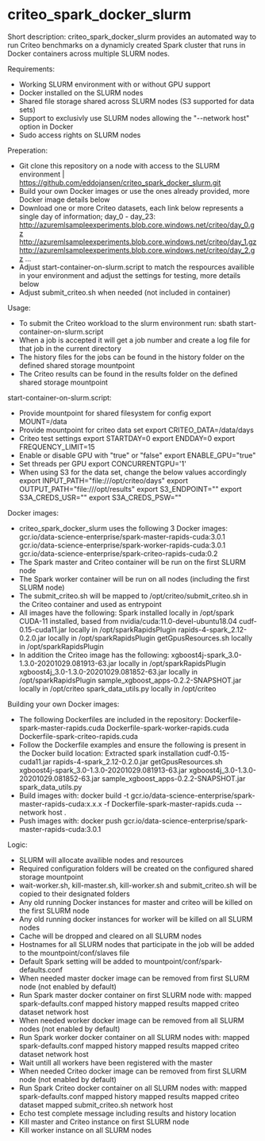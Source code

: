 # criteo_spark_docker_slurm

Short description:
criteo_spark_docker_slurm provides an automated way to run Criteo benchmarks on a dynamicly created Spark cluster that runs in Docker containers 
across multiple SLURM nodes.

Requirements:
- Working SLURM environment with or without GPU support
- Docker installed on the SLURM nodes
- Shared file storage shared across SLURM nodes (S3 supported for data sets)
- Support to exclusivly use SLURM nodes allowing the "--network host" option in Docker
- Sudo access rights on SLURM nodes

Preperation:
- Git clone this repository on a node with access to the SLURM environment | https://github.com/eddojansen/criteo_spark_docker_slurm.git
- Build your own Docker images or use the ones already provided, more Docker image details below
- Download one or more Criteo datasets, each link below represents a single day of information; day_0 - day_23:
	http://azuremlsampleexperiments.blob.core.windows.net/criteo/day_0.gz
	http://azuremlsampleexperiments.blob.core.windows.net/criteo/day_1.gz
	http://azuremlsampleexperiments.blob.core.windows.net/criteo/day_2.gz
...
- Adjust start-container-on-slurm.script to match the respources availible in your environment 
  and adjust the settings for testing, more details below
- Adjust submit_criteo.sh when needed (not included in container)

Usage:
- To submit the Criteo workload to the slurm environment run: sbath start-container-on-slurm.script
- When a job is accepted it will get a job number and create a log file for that job in the current directory
- The history files for the jobs can be found in the history folder on the defined shared storage mountpoint
- The Criteo results can be found in the results folder on the defined shared storage mountpoint

start-container-on-slurm.script:
- Provide mountpoint for shared filesystem for config
	export MOUNT=/data
- Provide mountpoint for criteo data set
	export CRITEO_DATA=/data/days
- Criteo test settings
	export STARTDAY=0
	export ENDDAY=0
	export FREQUENCY_LIMIT=15
- Enable or disable GPU with "true" or "false"
	export ENABLE_GPU="true"
- Set threads per GPU
	export CONCURRENTGPU='1'
- When using S3 for the data set, change the below values accordingly
	export INPUT_PATH="file:///opt/criteo/days"
	export OUTPUT_PATH="file:///opt/results"
	export S3_ENDPOINT=""
	export S3A_CREDS_USR=""
	export S3A_CREDS_PSW=""

Docker images:
- criteo_spark_docker_slurm uses the following 3 Docker images:  
	gcr.io/data-science-enterprise/spark-master-rapids-cuda:3.0.1
	gcr.io/data-science-enterprise/spark-worker-rapids-cuda:3.0.1
	gcr.io/data-science-enterprise/spark-criteo-rapids-cuda:0.2
- The Spark master and Criteo container will be run on the first SLURM node
- The Spark worker container will be run on all nodes (including the first SLURM node)
- The submit_criteo.sh will be mapped to /opt/criteo/submit_criteo.sh in the Criteo container and used as entrypoint
- All images have the following:
	Spark installed locally in /opt/spark
	CUDA-11 installed, based from nvidia/cuda:11.0-devel-ubuntu18.04
	cudf-0.15-cuda11.jar locally in /opt/sparkRapidsPlugin
	rapids-4-spark_2.12-0.2.0.jar locally in /opt/sparkRapidsPlugin
	getGpusResources.sh locally in /opt/sparkRapidsPlugin
- In addition the Criteo image has the following:
	xgboost4j-spark_3.0-1.3.0-20201029.081913-63.jar locally in /opt/sparkRapidsPlugin
	xgboost4j_3.0-1.3.0-20201029.081852-63.jar locally in /opt/sparkRapidsPlugin
	sample_xgboost_apps-0.2.2-SNAPSHOT.jar locally in /opt/criteo
        spark_data_utils.py locally in /opt/criteo

Building your own Docker images:
- The following Dockerfiles are included in the repository:
	Dockerfile-spark-master-rapids.cuda
	Dockerfile-spark-worker-rapids.cuda
	Dockerfile-spark-criteo-rapids.cuda
- Follow the Dockerfile examples and ensure the following is present in the Docker build location:
	Extracted spark installation
	cudf-0.15-cuda11.jar
	rapids-4-spark_2.12-0.2.0.jar
	getGpusResources.sh 
	xgboost4j-spark_3.0-1.3.0-20201029.081913-63.jar
	xgboost4j_3.0-1.3.0-20201029.081852-63.jar
	sample_xgboost_apps-0.2.2-SNAPSHOT.jar
	spark_data_utils.py
- Build images with:
	docker build -t gcr.io/data-science-enterprise/spark-master-rapids-cuda:x.x.x -f Dockerfile-spark-master-rapids.cuda --network host .
- Push images with:
	docker push gcr.io/data-science-enterprise/spark-master-rapids-cuda:3.0.1

Logic:
- SLURM will allocate availible nodes and resources
- Required configuration folders will be created on the configured shared storage mountpoint
- wait-worker.sh, kill-master.sh, kill-worker.sh and submit_criteo.sh will be copied to their designated folders 
- Any old running Docker instances for master and criteo will be killed on the first SLURM node
- Any old running docker instances for worker will be killed on all SLURM nodes
- Cache will be dropped and cleared on all SLURM nodes
- Hostnames for all SLURM nodes that participate in the job will be added to the mountpoint/conf/slaves file
- Default Spark setting will be added to mountpoint/conf/spark-defaults.conf
- When needed master docker image can be removed from first SLURM node (not enabled by default)
- Run Spark master docker container on first SLURM node with:
	mapped spark-defaults.conf
 	mapped history 
	mapped results
	mapped criteo dataset
        network host
- When needed worker docker image can be removed from all SLURM nodes (not enabled by default)
- Run Spark worker docker container on all SLURM nodes with:
        mapped spark-defaults.conf
        mapped history
        mapped results
        mapped criteo dataset
        network host
- Wait untill all workers have been registered with the master
- When needed Criteo docker image can be removed from first SLURM node (not enabled by default)
- Run Spark Criteo docker container on all SLURM nodes with:
        mapped spark-defaults.conf
        mapped history
        mapped results
        mapped criteo dataset
	mapped submit_criteo.sh
        network host
- Echo test complete message including results and history location
- Kill master and Criteo instance on first SLURM node
- Kill worker instance on all SLURM nodes

